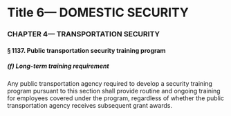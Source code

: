 
# Title 6— DOMESTIC SECURITY
### CHAPTER 4— TRANSPORTATION SECURITY
#### § 1137. Public transportation security training program
##### (f) Long-term training requirement

Any public transportation agency required to develop a security training program pursuant to this section shall provide routine and ongoing training for employees covered under the program, regardless of whether the public transportation agency receives subsequent grant awards.
